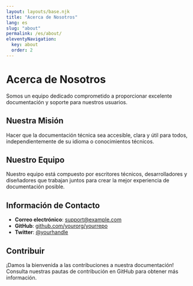 ```yaml
---
layout: layouts/base.njk
title: "Acerca de Nosotros"
lang: es
slug: "about"
permalink: /es/about/
eleventyNavigation:
  key: about
  order: 2
---
```


# Acerca de Nosotros

Somos un equipo dedicado comprometido a proporcionar excelente documentación y soporte para nuestros usuarios.

## Nuestra Misión

Hacer que la documentación técnica sea accesible, clara y útil para todos, independientemente de su idioma o conocimientos técnicos.

## Nuestro Equipo

Nuestro equipo está compuesto por escritores técnicos, desarrolladores y diseñadores que trabajan juntos para crear la mejor experiencia de documentación posible.

## Información de Contacto

- **Correo electrónico**: support@example.com
- **GitHub**: [github.com/yourorg/yourrepo](https://github.com/yourorg/yourrepo)
- **Twitter**: [@yourhandle](https://twitter.com/yourhandle)

## Contribuir

¡Damos la bienvenida a las contribuciones a nuestra documentación! Consulta nuestras pautas de contribución en GitHub para obtener más información.